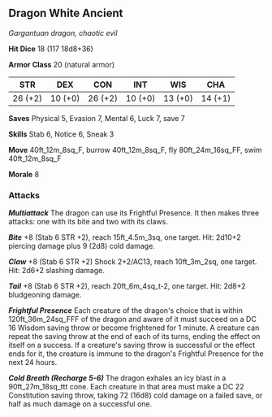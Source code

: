 ## Dragon White Ancient

*Gargantuan dragon, chaotic evil*

**Hit Dice** 18 (117 18d8+36)

**Armor Class** 20 (natural armor)

| STR     | DEX     | CON     | INT     | WIS     | CHA     |
|---------|---------|---------|---------|---------|---------|
| 26 (+2) | 10 (+0) | 26 (+2) | 10 (+0) | 13 (+0) | 14 (+1) |

**Saves** Physical 5, Evasion 7, Mental 6, Luck 7, save 7

**Skills** Stab 6, Notice 6, Sneak 3

**Move** 40ft\_12m\_8sq\_F, burrow 40ft\_12m\_8sq\_F, fly 80ft\_24m\_16sq\_FF, swim 40ft\_12m\_8sq\_F

**Morale** 8

### Attacks

***Multiattack*** The dragon can use its Frightful Presence. It then makes three attacks: one with its bite and two with its claws.

***Bite*** +8 (Stab 6 STR +2), reach 15ft\_4.5m\_3sq, one target. Hit: 2d10+2 piercing damage plus 9 (2d8) cold damage.

***Claw*** +8 (Stab 6 STR +2) Shock 2+2/AC13, reach 10ft\_3m\_2sq, one target. Hit: 2d6+2 slashing damage.

***Tail*** +8 (Stab 6 STR +2), reach 20ft\_6m\_4sq\_t-2, one target. Hit: 2d8+2 bludgeoning damage.

***Frightful Presence*** Each creature of the dragon's choice that is within 120ft\_36m\_24sq\_FFF of the dragon and aware of it must succeed on a DC 16 Wisdom saving throw or become frightened for 1 minute. A creature can repeat the saving throw at the end of each of its turns, ending the effect on itself on a success. If a creature's saving throw is successful or the effect ends for it, the creature is immune to the dragon's Frightful Presence for the next 24 hours.

***Cold Breath (Recharge 5-6)*** The dragon exhales an icy blast in a 90ft\_27m\_18sq\_ttt cone. Each creature in that area must make a DC 22 Constitution saving throw, taking 72 (16d8) cold damage on a failed save, or half as much damage on a successful one.

